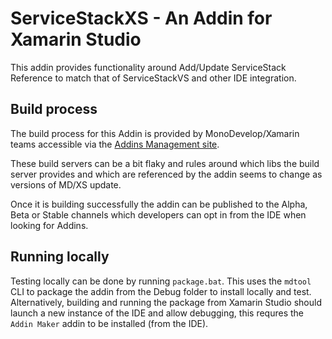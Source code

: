 # ServiceStackXS - An Addin for Xamarin Studio
This addin provides functionality around Add/Update ServiceStack Reference to match that of ServiceStackVS and other IDE integration.

## Build process
The build process for this Addin is provided by MonoDevelop/Xamarin teams accessible via the [Addins Management site](http://addins.monodevelop.com/).

These build servers can be a bit flaky and rules around which libs the build server provides and which are referenced by the addin seems to change as versions of MD/XS update.

Once it is building successfully the addin can be published to the Alpha, Beta or Stable channels which developers can opt in from the IDE when looking for Addins.

## Running locally
Testing locally can be done by running `package.bat`. This uses the `mdtool` CLI to package the addin from the Debug folder to install locally and test. Alternatively, building and running the package from Xamarin Studio should launch a new instance of the IDE and allow debugging, this requres the `Addin Maker` addin to be installed (from the IDE).
